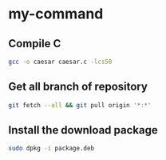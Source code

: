 # my-command

## Compile C

```bash
gcc -o caesar caesar.c -lcs50
```
## Get all branch of repository

```bash
git fetch --all && git pull origin '*:*'
```

## Install the download package

```bash
sudo dpkg -i package.deb
```
